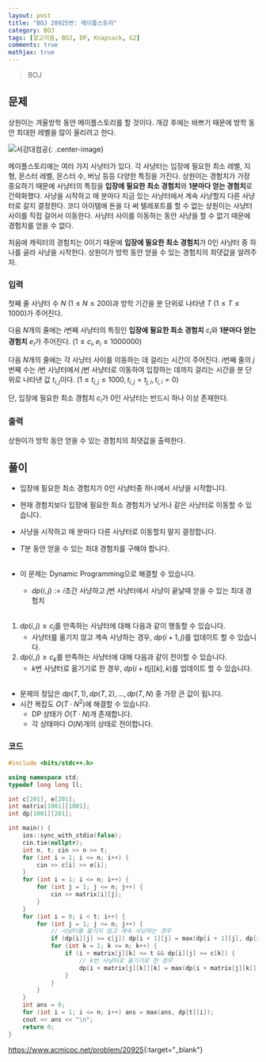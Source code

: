 ```yaml
---
layout: post
title: "BOJ 20925번: 메이플스토리"
category: BOJ
tags: [알고리즘, BOJ, DP, Knapsack, G2]
comments: true
mathjax: true
---
```


> BOJ

## 문제
상원이는 겨울방학 동안 메이플스토리를 할 것이다. 개강 후에는 바쁘기 때문에 방학 동안 최대한 레벨을 많이 올리려고 한다.

![서강대컴공](https://upload.acmicpc.net/fc1e85b2-f55c-44de-beb5-582be4408bf7/-/preview/){: .center-image}

메이플스토리에는 여러 가지 사냥터가 있다. 각 사냥터는 입장에 필요한 최소 레벨, 지형, 몬스터 레벨, 몬스터 수, 버닝 등등 다양한 특징을 가진다. 상원이는 경험치가 가장 중요하기 때문에 사냥터의 특징을 **입장에 필요한 최소 경험치**와 **$1$분마다 얻는 경험치**로 간략화했다. 사냥을 시작하고 매 분마다 지금 있는 사냥터에서 계속 사냥할지 다른 사냥터로 갈지 결정한다. 코디 아이템에 돈을 다 써 텔레포트를 할 수 없는 상원이는 사냥터 사이를 직접 걸어서 이동한다. 사냥터 사이를 이동하는 동안 사냥을 할 수 없기 때문에 경험치를 얻을 수 없다.

처음에 캐릭터의 경험치는 $0$이기 때문에 **입장에 필요한 최소 경험치**가 $0$인 사냥터 중 하나를 골라 사냥을 시작한다. 상원이가 방학 동안 얻을 수 있는 경험치의 최댓값을 알려주자.

### 입력
첫째 줄 사냥터 수 $N$ $(1≤N≤200)$과 방학 기간을 분 단위로 나타낸 $T$ $(1≤T≤1000)$가 주어진다.

다음 $N$개의 줄에는 $i$번째 사냥터의 특징인 **입장에 필요한 최소 경험치** $c_i$와 **$1$분마다 얻는 경험치** $e_i$가 주어진다. $(1≤c_i,e_i≤1000000)$

다음 $N$개의 줄에는 각 사냥터 사이를 이동하는 데 걸리는 시간이 주어진다. $i$번째 줄의 $j$번째 수는 $i$번 사냥터에서 $j$번 사냥터로 이동하여 입장하는 데까지 걸리는 시간을 분 단위로 나타낸 값 $t_{i,j}$이다. $(1≤t_{i,j}≤1000, t_{i,j} = t_{j,i}, t_{i,i}=0)$

단, 입장에 필요한 최소 경험치 $c_i$가 $0$인 사냥터는 반드시 하나 이상 존재한다.

### 출력
상원이가 방학 동안 얻을 수 있는 경험치의 최댓값을 출력한다.

## 풀이
* 입장에 필요한 최소 경험치가 $0$인 사냥터중 하나에서 사냥을 시작합니다.
* 현재 경험치보다 입장에 필요한 최소 경험치가 낮거나 같은 사냥터로 이동할 수 있습니다.
* 사냥을 시작하고 매 분마다 다른 사냥터로 이동할지 말지 결정합니다.
* $T$분 동안 얻을 수 있는 최대 경험치를 구해야 합니다.<br><br>

* 이 문제는 Dynamic Programming으로 해결할 수 있습니다.
	* $dp(i, j) := i$초간 사냥하고 $j$번 사냥터에서 사냥이 끝날때 얻을 수 있는 최대 경험치<br><br>

1. $dp(i, j) ≥ c_j$를 만족하는 사냥터에 대해 다음과 같이 행동할 수 있습니다.
	* 사냥터를 옮기지 않고 계속 사냥하는 경우, $dp(i + 1, j)$를 업데이트 할 수 있습니다.
2. $dp(i, j) ≥ c_k$를 만족하는 사냥터에 대해 다음과 같이 전이할 수 있습니다.
	* $k$번 사냥터로 옮기기로 한 경우, $dp(i + t[j][k], k)$를 업데이트 할 수 있습니다.<br><br>

* 문제의 정답은 $dp(T, 1), dp(T, 2), …, dp(T, N)$ 중 가장 큰 값이 됩니다.
* 시간 복잡도 $O(T⋅N^2)$에 해결할 수 있습니다.
	* DP 상태가 $O(T⋅N)$개 존재합니다.
	* 각 상태마다 $O(N)$개의 상태로 전이합니다.


### 코드
```c++
#include <bits/stdc++.h>

using namespace std;
typedef long long ll;

int c[201], e[201];
int matrix[1001][1001];
int dp[1001][201];

int main() {
    ios::sync_with_stdio(false);
    cin.tie(nullptr);
    int n, t; cin >> n >> t;
    for (int i = 1; i <= n; i++) {
        cin >> c[i] >> e[i];
    }
    for (int i = 1; i <= n; i++) {
        for (int j = 1; j <= n; j++) {
            cin >> matrix[i][j];
        }
    }
    for (int i = 0; i < t; i++) {
        for (int j = 1; j <= n; j++) {
            // 사냥터를 옮기지 않고 계속 사냥하는 경우
            if (dp[i][j] >= c[j]) dp[i + 1][j] = max(dp[i + 1][j], dp[i][j] + e[j]);
            for (int k = 1; k <= n; k++) {
                if (i + matrix[j][k] <= t && dp[i][j] >= c[k]) {
                    // k번 사냥터로 옮기기로 한 경우
                    dp[i + matrix[j][k]][k] = max(dp[i + matrix[j][k]][k], dp[i][j]);
                }
            }
        }
    }
    int ans = 0;
    for (int i = 1; i <= n; i++) ans = max(ans, dp[t][i]);
    cout << ans << "\n";
    return 0;
}

```

<https://www.acmicpc.net/problem/20925>{:target="_blank"}
